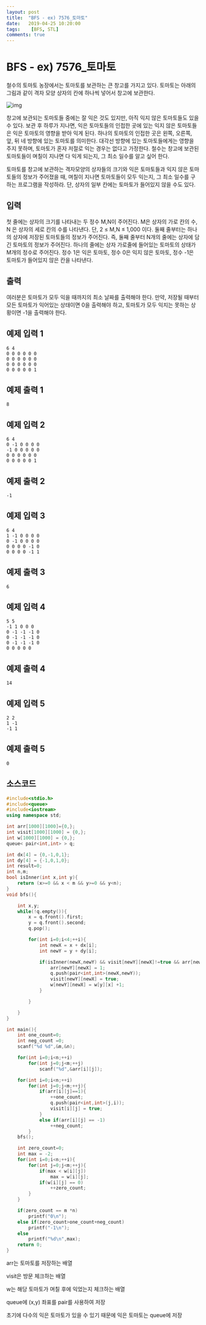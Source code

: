 ```yaml
---
layout: post
title:  "BFS - ex) 7576_토마토"
date:   2019-04-25 10:20:00
tags:    [BFS, STL]
comments: true
---
```

# BFS - ex) 7576_토마토

철수의 토마토 농장에서는 토마토를 보관하는 큰 창고를 가지고 있다. 토마토는 아래의 그림과 같이 격자 모양 상자의 칸에 하나씩 넣어서 창고에 보관한다. 

![img](https://www.acmicpc.net/upload/images/tmt.png)

창고에 보관되는 토마토들 중에는 잘 익은 것도 있지만, 아직 익지 않은 토마토들도 있을 수 있다. 보관 후 하루가 지나면, 익은 토마토들의 인접한 곳에 있는 익지 않은 토마토들은 익은 토마토의 영향을 받아 익게 된다. 하나의 토마토의 인접한 곳은 왼쪽, 오른쪽, 앞, 뒤 네 방향에 있는 토마토를 의미한다. 대각선 방향에 있는 토마토들에게는 영향을 주지 못하며, 토마토가 혼자 저절로 익는 경우는 없다고 가정한다. 철수는 창고에 보관된 토마토들이 며칠이 지나면 다 익게 되는지, 그 최소 일수를 알고 싶어 한다.

토마토를 창고에 보관하는 격자모양의 상자들의 크기와 익은 토마토들과 익지 않은 토마토들의 정보가 주어졌을 때, 며칠이 지나면 토마토들이 모두 익는지, 그 최소 일수를 구하는 프로그램을 작성하라. 단, 상자의 일부 칸에는 토마토가 들어있지 않을 수도 있다.

## 입력

첫 줄에는 상자의 크기를 나타내는 두 정수 M,N이 주어진다. M은 상자의 가로 칸의 수, N 은 상자의 세로 칸의 수를 나타낸다. 단, 2 ≤ M,N ≤ 1,000 이다. 둘째 줄부터는 하나의 상자에 저장된 토마토들의 정보가 주어진다. 즉, 둘째 줄부터 N개의 줄에는 상자에 담긴 토마토의 정보가 주어진다. 하나의 줄에는 상자 가로줄에 들어있는 토마토의 상태가 M개의 정수로 주어진다. 정수 1은 익은 토마토, 정수 0은 익지 않은 토마토, 정수 -1은 토마토가 들어있지 않은 칸을 나타낸다. 

## 출력

여러분은 토마토가 모두 익을 때까지의 최소 날짜를 출력해야 한다. 만약, 저장될 때부터 모든 토마토가 익어있는 상태이면 0을 출력해야 하고, 토마토가 모두 익지는 못하는 상황이면 -1을 출력해야 한다.



## 예제 입력 1

```
6 4
0 0 0 0 0 0
0 0 0 0 0 0
0 0 0 0 0 0
0 0 0 0 0 1
```

## 예제 출력 1

```
8
```

## 예제 입력 2

```
6 4
0 -1 0 0 0 0
-1 0 0 0 0 0
0 0 0 0 0 0
0 0 0 0 0 1
```

## 예제 출력 2

```
-1
```

## 예제 입력 3

```
6 4
1 -1 0 0 0 0
0 -1 0 0 0 0
0 0 0 0 -1 0
0 0 0 0 -1 1
```

## 예제 출력 3

```
6
```

## 예제 입력 4

```
5 5
-1 1 0 0 0
0 -1 -1 -1 0
0 -1 -1 -1 0
0 -1 -1 -1 0
0 0 0 0 0
```

## 예제 출력 4

```
14
```

## 예제 입력 5

```
2 2
1 -1
-1 1
```

## 예제 출력 5

```
0
```



## 소스코드

~~~c++
#include<stdio.h>
#include<queue>
#include<iostream>
using namespace std;

int arr[1000][1000]={0,};
int visit[1000][1000] = {0,};
int w[1000][1000] = {0,};
queue< pair<int,int> > q;

int dx[4] = {0,-1,0,1};
int dy[4] = {-1,0,1,0};
int result=0;
int n,m;
bool isInner(int x,int y){
	return (x>=0 && x < m && y>=0 && y<n);
}
void bfs(){

	int x,y;
	while(!q.empty()){
		x = q.front().first;
		y = q.front().second;
		q.pop();

		for(int i=0;i<4;++i){
			int newX = x + dx[i];
			int newY = y + dy[i];

			if(isInner(newX,newY) && visit[newY][newX]!=true && arr[newY][newX]!=-1){
				arr[newY][newX] = 1;
				q.push(pair<int,int>(newX,newY));
				visit[newY][newX] = true;
				w[newY][newX] = w[y][x] +1;
			}

		}

	}
}

int main(){
	int one_count=0;
	int neg_count =0;
	scanf("%d %d",&m,&n);

	for(int i=0;i<n;++i)
		for(int j=0;j<m;++j)
			scanf("%d",&arr[i][j]);

	for(int i=0;i<n;++i)
		for(int j=0;j<m;++j){
			if(arr[i][j]==1){
				++one_count;
				q.push(pair<int,int>(j,i));
				visit[i][j] = true;
			}
			else if(arr[i][j] == -1)
				++neg_count;
		}
	bfs();

	int zero_count=0;
	int max = -2;
	for(int i=0;i<n;++i){
		for(int j=0;j<m;++j){
			if(max < w[i][j])
				max = w[i][j];
			if(w[i][j] == 0)
				++zero_count;
		}
	}

	if(zero_count == m *n)
		printf("0\n");
	else if(zero_count>one_count+neg_count)
		printf("-1\n");
	else
		printf("%d\n",max);
	return 0;
}

~~~



arr는 토마토를 저장하는 배열

visit은 방문 체크하는 배열

w는 해당 토마토가 며칠 후에 익었는지 체크하는 배열

queue에 (x,y) 좌표를 pair를 사용하여 저장

초기에 다수의 익은 토마토가 있을 수 있기 때문에 익은 토마토는 queue에 저장

